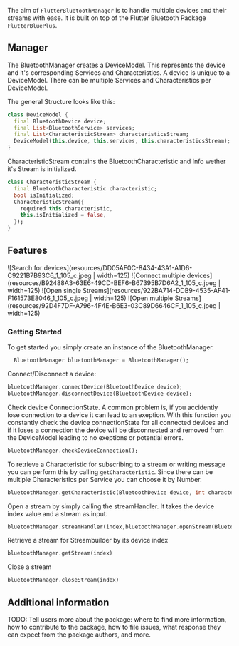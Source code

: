 The aim of `FlutterBluetoothManager` is to handle multiple devices and their streams with ease. It is built on top of the Flutter Bluetooth Package `FlutterBluePlus`.

## Manager

The BluetoothManager creates a DeviceModel. This represents the device and it's corresponding Services and Characteristics. A device is unique to a DeviceModel. There can be multiple Services and Characteristics per DeviceModel.

The general Structure looks like this:
```dart
class DeviceModel {
  final BluetoothDevice device;
  final List<BluetoothService> services;
  final List<CharacteristicStream> characteristicsStream;
  DeviceModel(this.device, this.services, this.characteristicsStream);
}
```
CharacteristicStream contains the BluetoothCharacteristic and Info wether it's Stream is initialized.
```dart
class CharacteristicStream {
  final BluetoothCharacteristic characteristic;
  bool isInitialized;
  CharacteristicStream({
    required this.characteristic,
    this.isInitialized = false,
  });
}
```

## Features
![Search for devices](resources/DD05AF0C-8434-43A1-A1D6-C9221B7B93C6_1_105_c.jpeg | width=125)
![Connect multiple devices](resources/B92488A3-63E6-49CD-BEF6-B67395B7D6A2_1_105_c.jpeg | width=125)
![Open single Streams](resources/922BA714-DDB9-4535-AF41-F161573E8046_1_105_c.jpeg | width=125)
![Open multiple Streams](resources/92D4F7DF-A796-4F4E-B6E3-03C89D6646CF_1_105_c.jpeg | width=125)

### Getting Started

To get started you simply create an instance of the BluetoothManager.
```dart
  BluetoothManager bluetoothManager = BluetoothManager();
```
Connect/Disconnect a device:
```dart
bluetoothManager.connectDevice(BluetoothDevice device);
bluetoothManager.disconnectDevice(BluetoothDevice device);
```
Check device ConnectionState. A common problem is, if you accidently lose connection to a device it can lead to an exeption. With this function you constantly check the device connectionState for all connected devices and if it loses a connection the device will be disconnected and removed from the DeviceModel leading to no exeptions or potential errors.

```dart
bluetoothManager.checkDeviceConnection();
```
To retrieve a Characteristic for subscribing to a stream or writing message you can perform this by calling `getCharacteristic`. Since there can be multiple Characteristics per Service you can choose it by Number.
```dart
bluetoothManager.getCharacteristic(BluetoothDevice device, int characteristicNumber);
```

Open a stream by simply calling the streamHandler. It takes the device index value and a stream as input.
```dart
bluetoothManager.streamHandler(index,bluetoothManager.openStream(BluetoothCharacteristic? characteristic));
```

Retrieve a stream for Streambuilder by its device index
```dart
bluetoothManager.getStream(index)
```

Close a stream
```dart
bluetoothManager.closeStream(index)
```

## Additional information

TODO: Tell users more about the package: where to find more information, how to
contribute to the package, how to file issues, what response they can expect
from the package authors, and more.


